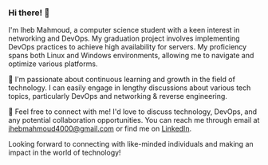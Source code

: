 ### Hi there! 👋

I'm Iheb Mahmoud, a computer science student with a keen interest in networking and DevOps. My graduation project involves implementing DevOps practices to achieve high availability for servers. My proficiency spans both Linux and Windows environments, allowing me to navigate and optimize various platforms.

🌱 I'm passionate about continuous learning and growth in the field of technology. I can easily engage in lengthy discussions about various tech topics, particularly DevOps and networking & reverse engineering.

💬 Feel free to connect with me! I'd love to discuss technology, DevOps, and any potential collaboration opportunities. You can reach me through email at ihebmahmoud4000@gmail.com or find me on [LinkedIn](https://www.linkedin.com/in/iheb-mahmoud-621523230/).

Looking forward to connecting with like-minded individuals and making an impact in the world of technology!
